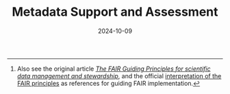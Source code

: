 ---
title: Metadata Support and Assessment
date: 2024-10-09
type: landing

sections:
  - block: markdown
    content:
        title: Metadata Support and Assessment
        text: | 
            Metadata is essentially _data about data_, providing descriptive information that helps in organizing, finding, and understanding resources. Therefore, metadata support (creating, managing and maintaining metadata) and metadata assessment (evaluating the quality and effectiveness of metadata, and its adherence to standards) are crucial for managing and utilizing digital resources such as research data effectively. Most important is that data is FAIR, which means that the data – and its metadata – meet the [FAIR principles](https://www.go-fair.org/fair-principles/), so that data is Findable, Accessible, Interoperable and Reusable.[^1] Persistent identifiers (PIDs) play a crucial role in making data FAIR.
            
            [^1]: Also see the original article [_The FAIR Guiding Principles for scientific data management and stewardship_](https://doi.org/10.1038/sdata.2016.18), and the official [interpretation of the FAIR principles](https://www.gofair.foundation/interpretation) as references for guiding FAIR implementation.

  - block: markdown
    content:
        title: Tools for Quality Assessment of Metadata
        text: |
            The following tools can help you with assessing metadata, for example if it is in compliance with the FAIR principles or other metadata standards.
            
            ## [FAIR-Checker](https://fair-checker.france-bioinformatique.fr)
            The [FAIR-Checker](https://fair-checker.france-bioinformatique.fr) makes use of semantic web technologies to check if metadata is compliant with the FAIR principles. It was developed by the [French Institute for Bioinformatics](https://www.france-bioinformatique.fr/en/home/).
            
            ## [F-UJI FAIR Assessment](https://www.f-uji.net/?action=test)
            The [F-UJI FAIR Assessment](https://www.f-uji.net/?action=test) assesses the FAIRness of research data objects (datasets) based on metrics developed by the [FAIRsFAIR project](https://www.fairsfair.eu). It only requires a PID or URL of the dataset which is to be assessed.
            
            ## [FAIR Evaluation Services](https://fairsharing.github.io/FAIR-Evaluator-FrontEnd)
            The [FAIR Evaluation Services](https://fairsharing.github.io/FAIR-Evaluator-FrontEnd) collect resources and guidelines to assess the FAIRness of digital resources. It focuses on maturity indicator tests.
            
            ## [AtMoDat Data Checker](https://www.atmodat.de/adc)
            The [AtMoDat Data Checker](https://www.atmodat.de/adc) is a Python-based library that contains checks to ensure compliance with the [AtMoDat Standard](https://www.atmodat.de/atmodat-standard). It is based on the [IOOS compliance checker](https://github.com/ioos/compliance-checker).

  - block: markdown
    content:
        title: Metadata Working Groups within NFDI
        text: Of the sections of the NFDI, which work on cross-sectional topics across the consortia, the one most relevant in terms of PIDs is the section [_(Meta)data, Termino­­lo­gies, Provenance_](https://www.nfdi.de/section-meta/?lang=en). The section includes all consortia and communities and strives for connecting and harmonizing the developments in consortia that work with similar data structures, standards and tools in the topics of the section. Its goals are concepts and recommendations for the harmonization of (meta)data and the evaluation of existing approaches and best practices for the NFDI and beyond, among others. These goals are pursued in the section's different working groups.
---